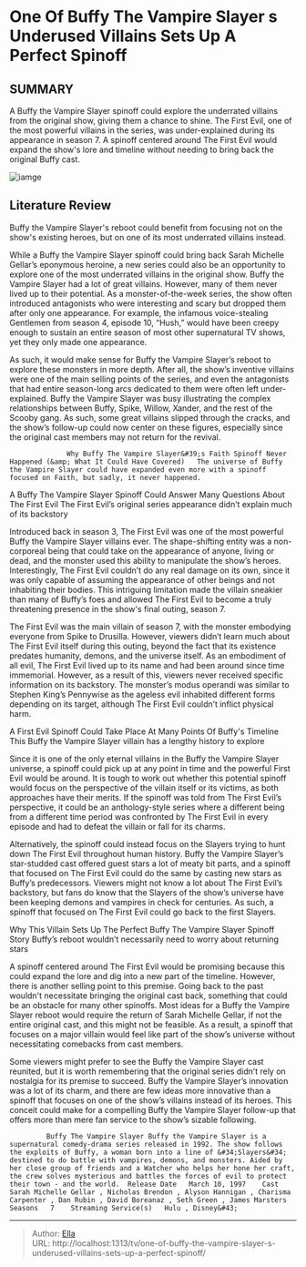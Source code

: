 # One Of Buffy The Vampire Slayer s Underused Villains Sets Up A Perfect Spinoff


## SUMMARY 



  A Buffy the Vampire Slayer spinoff could explore the underrated villains from the original show, giving them a chance to shine.   The First Evil, one of the most powerful villains in the series, was under-explained during its appearance in season 7.   A spinoff centered around The First Evil would expand the show&#39;s lore and timeline without needing to bring back the original Buffy cast.  

![iamge](https://static1.srcdn.com/wordpress/wp-content/uploads/2021/10/buffy-the-vampire-slayer-sarah-michelle-gellar.jpg)

## Literature Review
Buffy the Vampire Slayer&#39;s reboot could benefit from focusing not on the show&#39;s existing heroes, but on one of its most underrated villains instead.




While a Buffy the Vampire Slayer spinoff could bring back Sarah Michelle Gellar’s eponymous heroine, a new series could also be an opportunity to explore one of the most underrated villains in the original show. Buffy the Vampire Slayer had a lot of great villains. However, many of them never lived up to their potential. As a monster-of-the-week series, the show often introduced antagonists who were interesting and scary but dropped them after only one appearance. For example, the infamous voice-stealing Gentlemen from season 4, episode 10, “Hush,” would have been creepy enough to sustain an entire season of most other supernatural TV shows, yet they only made one appearance.




As such, it would make sense for Buffy the Vampire Slayer’s reboot to explore these monsters in more depth. After all, the show’s inventive villains were one of the main selling points of the series, and even the antagonists that had entire season-long arcs dedicated to them were often left under-explained. Buffy the Vampire Slayer was busy illustrating the complex relationships between Buffy, Spike, Willow, Xander, and the rest of the Scooby gang. As such, some great villains slipped through the cracks, and the show’s follow-up could now center on these figures, especially since the original cast members may not return for the revival.

                  Why Buffy The Vampire Slayer&#39;s Faith Spinoff Never Happened (&amp; What It Could Have Covered)   The universe of Buffy the Vampire Slayer could have expanded even more with a spinoff focused on Faith, but sadly, it never happened.    


 A Buffy The Vampire Slayer Spinoff Could Answer Many Questions About The First Evil 
The First Evil’s original series appearance didn’t explain much of its backstory
          




Introduced back in season 3, The First Evil was one of the most powerful Buffy the Vampire Slayer villains ever. The shape-shifting entity was a non-corporeal being that could take on the appearance of anyone, living or dead, and the monster used this ability to manipulate the show’s heroes. Interestingly, The First Evil couldn’t do any real damage on its own, since it was only capable of assuming the appearance of other beings and not inhabiting their bodies. This intriguing limitation made the villain sneakier than many of Buffy’s foes and allowed The First Evil to become a truly threatening presence in the show&#39;s final outing, season 7.

The First Evil was the main villain of season 7, with the monster embodying everyone from Spike to Drusilla. However, viewers didn’t learn much about The First Evil itself during this outing, beyond the fact that its existence predates humanity, demons, and the universe itself. As an embodiment of all evil, The First Evil lived up to its name and had been around since time immemorial. However, as a result of this, viewers never received specific information on its backstory. The monster’s modus operandi was similar to Stephen King’s Pennywise as the ageless evil inhabited different forms depending on its target, although The First Evil couldn’t inflict physical harm.






 A First Evil Spinoff Could Take Place At Many Points Of Buffy&#39;s Timeline 
This Buffy the Vampire Slayer villain has a lengthy history to explore
          

Since it is one of the only eternal villains in the Buffy the Vampire Slayer universe, a spinoff could pick up at any point in time and the powerful First Evil would be around. It is tough to work out whether this potential spinoff would focus on the perspective of the villain itself or its victims, as both approaches have their merits. If the spinoff was told from The First Evil’s perspective, it could be an anthology-style series where a different being from a different time period was confronted by The First Evil in every episode and had to defeat the villain or fall for its charms.

Alternatively, the spinoff could instead focus on the Slayers trying to hunt down The First Evil throughout human history. Buffy the Vampire Slayer’s star-studded cast offered guest stars a lot of meaty bit parts, and a spinoff that focused on The First Evil could do the same by casting new stars as Buffy’s predecessors. Viewers might not know a lot about The First Evil’s backstory, but fans do know that the Slayers of the show’s universe have been keeping demons and vampires in check for centuries. As such, a spinoff that focused on The First Evil could go back to the first Slayers.






 Why This Villain Sets Up The Perfect Buffy The Vampire Slayer Spinoff Story 
Buffy’s reboot wouldn’t necessarily need to worry about returning stars
         

A spinoff centered around The First Evil would be promising because this could expand the lore and dig into a new part of the timeline. However, there is another selling point to this premise. Going back to the past wouldn&#39;t necessitate bringing the original cast back, something that could be an obstacle for many other spinoffs. Most ideas for a Buffy the Vampire Slayer reboot would require the return of Sarah Michelle Gellar, if not the entire original cast, and this might not be feasible. As a result, a spinoff that focuses on a major villain would feel like part of the show’s universe without necessitating comebacks from cast members.

Some viewers might prefer to see the Buffy the Vampire Slayer cast reunited, but it is worth remembering that the original series didn’t rely on nostalgia for its premise to succeed. Buffy the Vampire Slayer’s innovation was a lot of its charm, and there are few ideas more innovative than a spinoff that focuses on one of the show’s villains instead of its heroes. This conceit could make for a compelling Buffy the Vampire Slayer follow-up that offers more than mere fan service to the show’s sizable following.




             Buffy The Vampire Slayer Buffy the Vampire Slayer is a supernatural comedy-drama series released in 1992. The show follows the exploits of Buffy, a woman born into a line of &#34;Slayers&#34; destined to do battle with vampires, demons, and monsters. Aided by her close group of friends and a Watcher who helps her hone her craft, the crew solves mysterious and battles the forces of evil to protect their town - and the world.  Release Date   March 10, 1997    Cast   Sarah Michelle Gellar , Nicholas Brendon , Alyson Hannigan , Charisma Carpenter , Dan Rubin , David Boreanaz , Seth Green , James Marsters    Seasons   7    Streaming Service(s)   Hulu , Disney&#43;       


---

> Author: [Ella](https://instagram.hk.cn/)  
> URL: http://localhost:1313/tv/one-of-buffy-the-vampire-slayer-s-underused-villains-sets-up-a-perfect-spinoff/  

